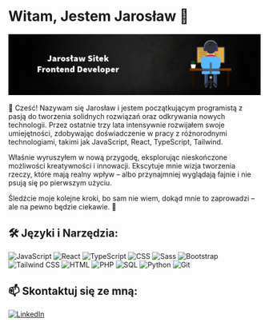 # Witam, Jestem Jarosław 👋
![Mój Obrazek](./githubImage2.png)

👋 Cześć! Nazywam się Jarosław i jestem początkującym programistą z pasją do tworzenia solidnych rozwiązań oraz odkrywania nowych technologii. Przez ostatnie trzy lata intensywnie rozwijałem swoje umiejętności, zdobywając doświadczenie w pracy z różnorodnymi technologiami, takimi jak JavaScript, React, TypeScript, Tailwind.

Właśnie wyruszyłem w nową przygodę, eksplorując nieskończone możliwości kreatywności i innowacji. Ekscytuje mnie wizja tworzenia rzeczy, które mają realny wpływ – albo przynajmniej wyglądają fajnie i nie psują się po pierwszym użyciu.

Śledźcie moje kolejne kroki, bo sam nie wiem, dokąd mnie to zaprowadzi – ale na pewno będzie ciekawie. 🚀


## 🛠️ Języki i Narzędzia:

![JavaScript](https://img.shields.io/badge/JavaScript-F7DF1E?style=for-the-badge&logo=javascript&logoColor=white)
![React](https://img.shields.io/badge/React-20232A?style=for-the-badge&logo=react&logoColor=61DAFB)
![TypeScript](https://img.shields.io/badge/TypeScript-3178C6?style=for-the-badge&logo=typescript&logoColor=white)
![CSS](https://img.shields.io/badge/CSS-1572B6?style=for-the-badge&logo=css3&logoColor=white)
![Sass](https://img.shields.io/badge/Sass-CC6699?style=for-the-badge&logo=sass&logoColor=white)
![Bootstrap](https://img.shields.io/badge/Bootstrap-7952B3?style=for-the-badge&logo=bootstrap&logoColor=white)
![Tailwind CSS](https://img.shields.io/badge/Tailwind_CSS-38B2AC?style=for-the-badge&logo=tailwind-css&logoColor=white)
![HTML](https://img.shields.io/badge/HTML-E34F26?style=for-the-badge&logo=html5&logoColor=white)
![PHP](https://img.shields.io/badge/PHP-777BB4?style=for-the-badge&logo=php&logoColor=white)
![SQL](https://img.shields.io/badge/SQL-003B57?style=for-the-badge&logo=postgresql&logoColor=white)
![Python](https://img.shields.io/badge/Python-3776AB?style=for-the-badge&logo=python&logoColor=white)
![Git](https://img.shields.io/badge/Git-F05032?style=for-the-badge&logo=git&logoColor=white)

## 📫 Skontaktuj się ze mną:

[![LinkedIn](https://img.shields.io/badge/LinkedIn-0A66C2?style=for-the-badge&logo=linkedin&logoColor=white)](https://www.linkedin.com/in/jaros%C5%82aw-sitek-0773b5274/)
